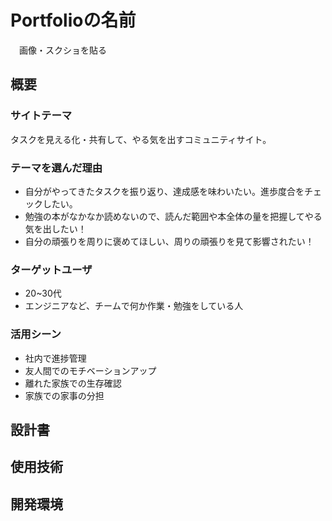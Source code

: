 # Portfolioの名前
　画像・スクショを貼る

## 概要
### サイトテーマ
タスクを見える化・共有して、やる気を出すコミュニティサイト。

### テーマを選んだ理由
- 自分がやってきたタスクを振り返り、達成感を味わいたい。進歩度合をチェックしたい。
- 勉強の本がなかなか読めないので、読んだ範囲や本全体の量を把握してやる気を出したい！
- 自分の頑張りを周りに褒めてほしい、周りの頑張りを見て影響されたい！

### ターゲットユーザ
- 20~30代
- エンジニアなど、チームで何か作業・勉強をしている人

### 活用シーン
- 社内で進捗管理
- 友人間でのモチベーションアップ
- 離れた家族での生存確認
- 家族での家事の分担

## 設計書

## 使用技術

## 開発環境

